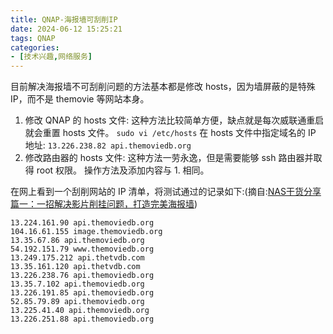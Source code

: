 ```yaml
---
title: QNAP-海报墙可刮削IP
date: 2024-06-12 15:25:21
tags: QNAP
categories:
- [技术兴趣,网络服务]
---
```

目前解决海报墙不可刮削问题的方法基本都是修改 hosts，因为墙屏蔽的是特殊 IP，而不是 themovie 等网站本身。
1. 修改 QNAP 的 hosts 文件:
   这种方法比较简单方便，缺点就是每次威联通重启就会重置 hosts 文件。
   `sudo vi /etc/hosts`
   在 hosts 文件中指定域名的 IP 地址: `13.226.238.82 api.themoviedb.org`
2. 修改路由器的 hosts 文件:
   这种方法一劳永逸，但是需要能够 ssh 路由器并取得 root 权限。
   操作方法及添加内容与 1. 相同。

在网上看到一个刮削网站的 IP 清单，将测试通过的记录如下:(摘自:[NAS干货分享 篇一：一招解决影片削挂问题，打造完美海报墙](https://post.smzdm.com/p/az6x9m00/))
```hosts
13.224.161.90 api.themoviedb.org
104.16.61.155 image.themoviedb.org
13.35.67.86 api.themoviedb.org
54.192.151.79 www.themoviedb.org
13.249.175.212 api.thetvdb.com
13.35.161.120 api.thetvdb.com
13.226.238.76 api.themoviedb.org
13.35.7.102 api.themoviedb.org
13.226.191.85 api.themoviedb.org
52.85.79.89 api.themoviedb.org
13.225.41.40 api.themoviedb.org
13.226.251.88 api.themoviedb.org
```

